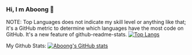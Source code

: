 ### Hi, I m Aboong 👋

NOTE: Top Languages does not indicate my skill level or anything like that; it's a GitHub metric to determine which languages have the most code on GitHub. It's a new feature of github-readme-stats.
[![Top Langs](https://github-readme-stats.vercel.app/api/top-langs/?username=aboongm&layout=compact)](https://github.com/aboongm/github-readme-stats)

My Github Stats:
[![Aboong's GitHub stats](https://github-readme-stats.vercel.app/api?username=aboongm&show_icons=true&theme=radical)](https://github.com/aboongm/github-readme-stats)

<!--
**aboongm/aboongm** is a ✨ _special_ ✨ repository because its `README.md` (this file) appears on your GitHub profile.

Here are some ideas to get you started:

- 🔭 I’m currently working on ...
- 🌱 I’m currently learning ...
- 👯 I’m looking to collaborate on ...
- 🤔 I’m looking for help with ...
- 💬 Ask me about ...
- 📫 How to reach me: ...
- 😄 Pronouns: ...
- ⚡ Fun fact: ...
-->
